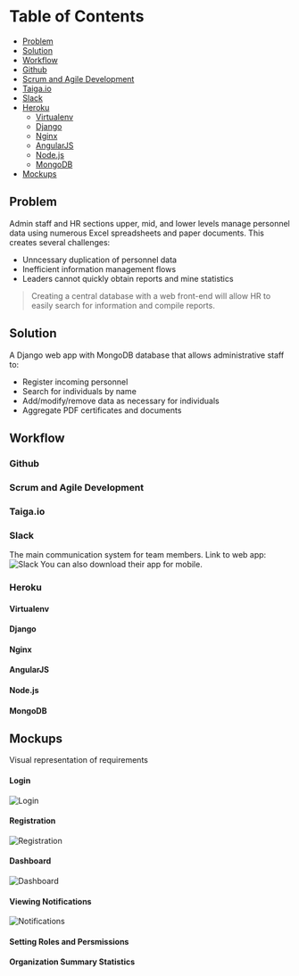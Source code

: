 # Table of Contents

* [Problem](#problem)
* [Solution](#solution)
* [Workflow](#workflow)
* [Github](#github)
* [Scrum and Agile Development](#scrum-and-agile-development)
* [Taiga.io](#taiga.io)
* [Slack](#slack)
* [Heroku](#heroku)
  * [Virtualenv](#virtualenv)
  * [Django](#django)
  * [Nginx](#nginx)
  * [AngularJS](#angularjs)
  * [Node.js](#node.js)
  * [MongoDB](#mongodb)
* [Mockups](#mockups)

## Problem


Admin staff and HR sections upper, mid, and lower levels manage personnel data using numerous Excel spreadsheets and paper documents. This creates several challenges:

  * Unncessary duplication of personnel data
  * Inefficient information management flows
  * Leaders cannot quickly obtain reports and mine statistics

> Creating a central database with a web front-end will allow HR to easily search for information and compile reports.

## Solution


A Django web app with MongoDB database that allows administrative staff to:
* Register incoming personnel
* Search for individuals by name
* Add/modify/remove data as necessary for individuals
* Aggregate PDF certificates and documents

## Workflow


### Github

### Scrum and Agile Development

### Taiga.io

### Slack

The main communication system for team members.
Link to web app:  ![Slack](https://personneltracker.slack.com/messages)
You can also download their app for mobile.
 
### Heroku


#### Virtualenv

#### Django

#### Nginx

#### AngularJS

#### Node.js

#### MongoDB


## Mockups


Visual representation of requirements

#### Login
![Login](https://github.com/huckfynn/personnelTracker/blob/master/wireframes/login.png)

#### Registration

![Registration](https://github.com/huckfynn/personnelTracker/blob/master/wireframes/registration.png)

#### Dashboard

![Dashboard](https://github.com/huckfynn/personnelTracker/blob/master/wireframes/dashboard.png)

#### Viewing Notifications

![Notifications](https://github.com/huckfynn/personnelTracker/blob/master/wireframes/notifications.png)

#### Setting Roles and Persmissions

#### Organization Summary Statistics
